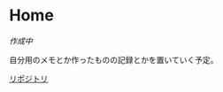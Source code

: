 # Home

_作成中_

自分用のメモとか作ったものの記録とかを置いていく予定。

[リポジトリ](https://www.github.com/MrMocchy/MrMocchy.github.io)
